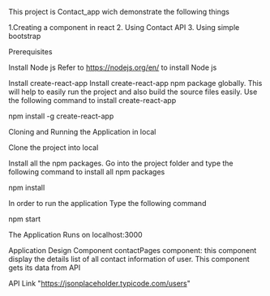 This project is Contact_app wich demonstrate the following things 

1.Creating a component in react
2. Using Contact API
3. Using simple bootstrap

Prerequisites

Install Node js
Refer to https://nodejs.org/en/ to install Node js

Install create-react-app
Install create-react-app npm package globally. This will help to easily run the project and also build the source files easily. Use the following command to install create-react-app

npm install -g create-react-app

Cloning and Running the Application in local

Clone the project into local

Install all the npm packages. Go into the project folder and type the following command to install all npm packages

npm install

In order to run the application Type the following command

npm start

The Application Runs on localhost:3000

Application Design
Component
contactPages component: 
this component display the details list of all contact information of user. This component gets its data from API

API Link
"https://jsonplaceholder.typicode.com/users"
